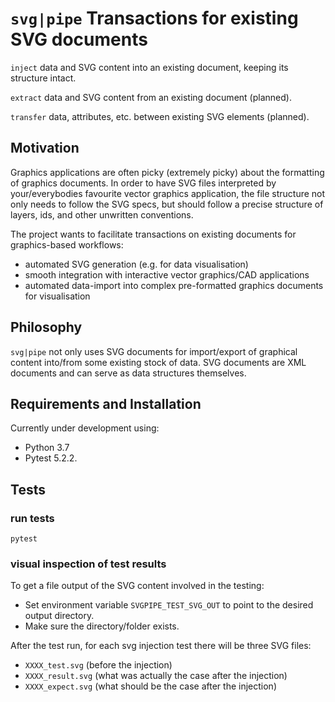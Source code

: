 

`svg|pipe` Transactions for existing SVG documents
==================================================

`inject` data and SVG content into an existing document, keeping its structure intact.

`extract` data and SVG content from an existing document (planned).

`transfer` data, attributes, etc. between existing SVG elements (planned).


Motivation
----------

Graphics applications are often picky (extremely picky) about the formatting of graphics documents. In order to have SVG files interpreted by your/everybodies favourite vector graphics application, the file structure not only needs to follow the SVG specs, but should follow a precise structure of layers, ids, and other unwritten conventions.

The project wants to facilitate transactions on existing documents for graphics-based workflows:

 + automated SVG generation (e.g. for data visualisation)
 + smooth integration with interactive vector graphics/CAD applications
 + automated data-import into complex pre-formatted graphics documents for visualisation


Philosophy
----------

`svg|pipe` not only uses SVG documents for import/export of graphical content into/from some existing stock of data. SVG documents are XML documents and can serve as data structures themselves.


Requirements and Installation
-----------------------------

Currently under development using:

* Python 3.7
* Pytest 5.2.2.


Tests
-----


### run tests

```
pytest
```


### visual inspection of test results

To get a file output of the SVG content involved in the testing:
+ Set environment variable `SVGPIPE_TEST_SVG_OUT` to point to the desired output directory.
+ Make sure the directory/folder exists.

After the test run, for each svg injection test there will be three SVG files:
+ `XXXX_test.svg` (before the injection)
+ `XXXX_result.svg` (what was actually the case after the injection)
+ `XXXX_expect.svg` (what should be the case after the injection)
